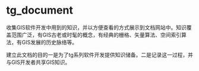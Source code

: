 # tg_document
收集GIS软件开发中用到的知识，并以方便查看的方式展示到文档网站中。知识覆盖范围广泛，有GIS古老或时髦的概念，有经典的栅格、矢量算法、空间索引算法，有GIS发展的历史脉络等。

建立此文档的目的一是为了tg系列软件开发提供知识储备。二是记录这一过程，并与GIS开发者共享GIS知识。